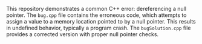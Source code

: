 This repository demonstrates a common C++ error: dereferencing a null pointer.  The `bug.cpp` file contains the erroneous code, which attempts to assign a value to a memory location pointed to by a null pointer. This results in undefined behavior, typically a program crash.  The `bugSolution.cpp` file provides a corrected version with proper null pointer checks.